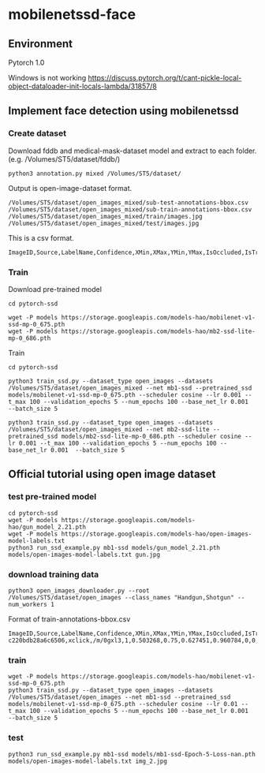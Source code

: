 # mobilenetssd-face

## Environment

Pytorch 1.0

Windows is not working
https://discuss.pytorch.org/t/cant-pickle-local-object-dataloader-init-locals-lambda/31857/8

## Implement face detection using mobilenetssd

### Create dataset

Download fddb and medical-mask-dataset model and extract to each folder. (e.g. /Volumes/ST5/dataset/fddb/)

```
python3 annotation.py mixed /Volumes/ST5/dataset/
```

Output is open-image-dataset format.

```
/Volumes/ST5/dataset/open_images_mixed/sub-test-annotations-bbox.csv
/Volumes/ST5/dataset/open_images_mixed/sub-train-annotations-bbox.csv
/Volumes/ST5/dataset/open_images_mixed/train/images.jpg
/Volumes/ST5/dataset/open_images_mixed/test/images.jpg
```

This is a csv format.

```
ImageID,Source,LabelName,Confidence,XMin,XMax,YMin,YMax,IsOccluded,IsTruncated,IsGroupOf,IsDepiction,IsInside,id,ClassName
```

### Train

Download pre-trained model

```
cd pytorch-ssd

wget -P models https://storage.googleapis.com/models-hao/mobilenet-v1-ssd-mp-0_675.pth
wget -P models https://storage.googleapis.com/models-hao/mb2-ssd-lite-mp-0_686.pth
```

Train

```
cd pytorch-ssd

python3 train_ssd.py --dataset_type open_images --datasets /Volumes/ST5/dataset/open_images_mixed --net mb1-ssd --pretrained_ssd models/mobilenet-v1-ssd-mp-0_675.pth --scheduler cosine --lr 0.001 --t_max 100 --validation_epochs 5 --num_epochs 100 --base_net_lr 0.001  --batch_size 5

python3 train_ssd.py --dataset_type open_images --datasets /Volumes/ST5/dataset/open_images_mixed --net mb2-ssd-lite --pretrained_ssd models/mb2-ssd-lite-mp-0_686.pth --scheduler cosine --lr 0.001 --t_max 100 --validation_epochs 5 --num_epochs 100 --base_net_lr 0.001  --batch_size 5
```

## Official tutorial using open image dataset

### test pre-trained model

```
cd pytorch-ssd
wget -P models https://storage.googleapis.com/models-hao/gun_model_2.21.pth
wget -P models https://storage.googleapis.com/models-hao/open-images-model-labels.txt
python3 run_ssd_example.py mb1-ssd models/gun_model_2.21.pth models/open-images-model-labels.txt gun.jpg
```

### download training data

```
python3 open_images_downloader.py --root /Volumes/ST5/dataset/open_images --class_names "Handgun,Shotgun" --num_workers 1
```

Format of train-annotations-bbox.csv

```
ImageID,Source,LabelName,Confidence,XMin,XMax,YMin,YMax,IsOccluded,IsTruncated,IsGroupOf,IsDepiction,IsInside,id,ClassName
c220bdb28a6c6506,xclick,/m/0gxl3,1,0.503268,0.75,0.627451,0.960784,0,0,0,0,0,/m/0gxl3,Handgun
```

### train

```
wget -P models https://storage.googleapis.com/models-hao/mobilenet-v1-ssd-mp-0_675.pth
python3 train_ssd.py --dataset_type open_images --datasets /Volumes/ST5/dataset/open_images --net mb1-ssd --pretrained_ssd models/mobilenet-v1-ssd-mp-0_675.pth --scheduler cosine --lr 0.01 --t_max 100 --validation_epochs 5 --num_epochs 100 --base_net_lr 0.001  --batch_size 5
```

### test

```
python3 run_ssd_example.py mb1-ssd models/mb1-ssd-Epoch-5-Loss-nan.pth models/open-images-model-labels.txt img_2.jpg
```


